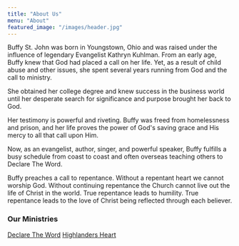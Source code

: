 ```yaml
---
title: "About Us"
menu: "About"
featured_image: "/images/header.jpg"
---
```


Buffy St. John was born in Youngstown, Ohio and was raised under the influence of legendary Evangelist Kathryn Kuhlman. From an early age, Buffy knew that God had placed a call on her life. Yet, as a result of child abuse and other issues, she spent several years running from God and the call to ministry.

She obtained her college degree and knew success in the business world until her desperate search for significance and purpose brought her back to God.

Her testimony is powerful and riveting. Buffy was freed from homelessness and prison, and her life proves the power of God's saving grace and His mercy to all that call upon Him.

Now, as an evangelist, author, singer, and powerful speaker, Buffy fulfills a busy schedule from coast to coast and often overseas teaching others to Declare The Word.

Buffy preaches a call to repentance. Without a repentant heart we cannot worship God. Without continuing repentance the Church cannot live out the life of Christ in the world. True repentance leads to humility. True repentance leads to the love of Christ being reflected through each believer.

### Our Ministries

[Declare The Word](//declaretheword.com)
[Highlanders Heart](//highlandersheart.com)